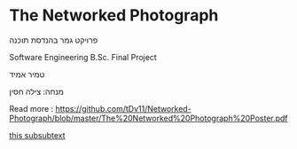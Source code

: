 # The Networked Photograph
פרויקט גמר בהנדסת תוכנה

Software Engineering B.Sc. Final Project

טמיר אמיד

מנחה: צילה חסין

Read more : https://github.com/tDv11/Networked-Photograph/blob/master/The%20Networked%20Photograph%20Poster.pdf

[this subsubtext](subpro/subsubpro/subsubtext.md)
